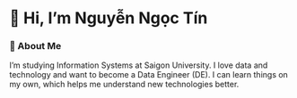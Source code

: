 # 👋 Hi, I’m Nguyễn Ngọc Tín
### 🚀 About Me
I’m studying Information Systems at Saigon University. I love data and technology and want to become a Data Engineer (DE). I can learn things on my own, which helps me understand new technologies better.
<!---
ngoctinn/ngoctinn is a ✨ special ✨ repository because its `README.md` (this file) appears on your GitHub profile.
You can click the Preview link to take a look at your changes.
--->
